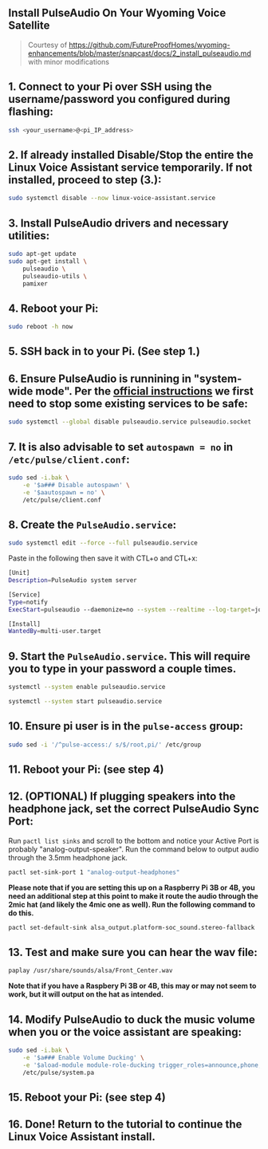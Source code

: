 ## Install PulseAudio On Your Wyoming Voice Satellite

> Courtesy of https://github.com/FutureProofHomes/wyoming-enhancements/blob/master/snapcast/docs/2_install_pulseaudio.md with minor modifications

## 1. Connect to your Pi over SSH using the username/password you configured during flashing:

```sh
ssh <your_username>@<pi_IP_address>
```


## 2. If already installed Disable/Stop the entire the Linux Voice Assistant service temporarily. If not installed, proceed to step (3.):

```sh
sudo systemctl disable --now linux-voice-assistant.service
```


## 3. Install PulseAudio drivers and necessary utilities:

```sh
sudo apt-get update
sudo apt-get install \
    pulseaudio \
    pulseaudio-utils \
    pamixer
```


## 4. Reboot your Pi:

```sh
sudo reboot -h now
```


## 5. SSH back in to your Pi.  (See step 1.)


## 6. Ensure PulseAudio is runnining in "system-wide mode".  Per the [official instructions](https://www.freedesktop.org/wiki/Software/PulseAudio/Documentation/User/SystemWide/) we first need to stop some existing services to be safe:

```sh
sudo systemctl --global disable pulseaudio.service pulseaudio.socket
```


## 7. It is also advisable to set `autospawn = no` in `/etc/pulse/client.conf`:

```sh
sudo sed -i.bak \
    -e '$a### Disable autospawn' \
    -e '$aautospawn = no' \
    /etc/pulse/client.conf
```


## 8. Create the `PulseAudio.service`:

```sh
sudo systemctl edit --force --full pulseaudio.service
```

Paste in the following then save it with CTL+o and CTL+x:

```sh
[Unit]
Description=PulseAudio system server

[Service]
Type=notify
ExecStart=pulseaudio --daemonize=no --system --realtime --log-target=journal

[Install]
WantedBy=multi-user.target
```


## 9. Start the `PulseAudio.service`.  This will require you to type in your password a couple times.

```sh
systemctl --system enable pulseaudio.service
```

```sh
systemctl --system start pulseaudio.service
```


## 10. Ensure pi user is in the `pulse-access` group:

```sh
sudo sed -i '/^pulse-access:/ s/$/root,pi/' /etc/group
```


## 11. Reboot your Pi: (see step 4)


## 12. (OPTIONAL) If plugging speakers into the headphone jack, set the correct PulseAudio Sync Port:

Run `pactl list sinks` and scroll to the bottom and notice your Active Port is probably "analog-output-speaker".  Run the command below to output audio through the 3.5mm headphone jack.

```sh
pactl set-sink-port 1 "analog-output-headphones"
```

**Please note that if you are setting this up on a Raspberry Pi 3B or 4B, you need an additional step at this point to make it route the audio through the 2mic hat (and likely the 4mic one as well). Run the following command to do this.**

```sh
pactl set-default-sink alsa_output.platform-soc_sound.stereo-fallback
```


## 13. Test and make sure you can hear the wav file:

```sh
paplay /usr/share/sounds/alsa/Front_Center.wav
```

**Note that if you have a Raspbery Pi 3B or 4B, this may or may not seem to work, but it will output on the hat as intended.**


## 14. Modify PulseAudio to duck the music volume when you or the voice assistant are speaking:

```sh
sudo sed -i.bak \
    -e '$a### Enable Volume Ducking' \
    -e '$aload-module module-role-ducking trigger_roles=announce,phone,notification,event ducking_roles=any_role volume=25%' \
    /etc/pulse/system.pa
```


## 15. Reboot your Pi: (see step 4)


## 16. Done! Return to the tutorial to continue the Linux Voice Assistant install.




